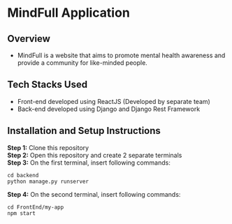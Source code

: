 # MindFull Application

## Overview
* MindFull is a website that aims to promote mental health awareness and provide a community for like-minded people.

## Tech Stacks Used
* Front-end developed using ReactJS (Developed by separate team)
* Back-end developed using Django and Django Rest Framework

## Installation and Setup Instructions
**Step 1:** Clone this repository <br/>
**Step 2:** Open this repository and create 2 separate terminals <br/>
**Step 3:** On the first terminal, insert following commands:
```
cd backend
python manage.py runserver
```
**Step 4:** On the second terminal, insert following commands:
```
cd FrontEnd/my-app
npm start
```

